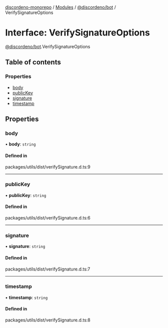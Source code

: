 [discordeno-monorepo](../README.md) / [Modules](../modules.md) / [@discordeno/bot](../modules/discordeno_bot.md) / VerifySignatureOptions

# Interface: VerifySignatureOptions

[@discordeno/bot](../modules/discordeno_bot.md).VerifySignatureOptions

## Table of contents

### Properties

- [body](discordeno_bot.VerifySignatureOptions.md#body)
- [publicKey](discordeno_bot.VerifySignatureOptions.md#publickey)
- [signature](discordeno_bot.VerifySignatureOptions.md#signature)
- [timestamp](discordeno_bot.VerifySignatureOptions.md#timestamp)

## Properties

### body

• **body**: `string`

#### Defined in

packages/utils/dist/verifySignature.d.ts:9

---

### publicKey

• **publicKey**: `string`

#### Defined in

packages/utils/dist/verifySignature.d.ts:6

---

### signature

• **signature**: `string`

#### Defined in

packages/utils/dist/verifySignature.d.ts:7

---

### timestamp

• **timestamp**: `string`

#### Defined in

packages/utils/dist/verifySignature.d.ts:8
